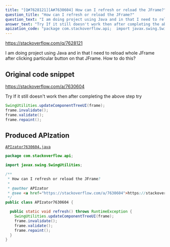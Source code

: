 ```yaml
---
title: "[Q#7628121][A#7630604] How can I refresh or reload the JFrame?"
question_title: "How can I refresh or reload the JFrame?"
question_text: "I am doing project using Java and in that I need to reload whole JFrame after clicking particular button on that JFrame. How to do this?"
answer_text: "Try If it still doesn't work then after completing the above step try"
apization_code: "package com.stackoverflow.api;  import javax.swing.SwingUtilities;  /**  * How can I refresh or reload the JFrame?  *  * @author APIzator  * @see <a href=\"https://stackoverflow.com/a/7630604\">https://stackoverflow.com/a/7630604</a>  */ public class APIzator7630604 {    public static void refresh() throws RuntimeException {     SwingUtilities.updateComponentTreeUI(frame);     frame.invalidate();     frame.validate();     frame.repaint();   } }"
---
```


https://stackoverflow.com/q/7628121

I am doing project using Java and in that I need to reload whole JFrame after clicking particular button on that JFrame. How to do this?



## Original code snippet

https://stackoverflow.com/a/7630604

Try
If it still doesn&#x27;t work then after completing the above step try

```java
SwingUtilities.updateComponentTreeUI(frame);
frame.invalidate();
frame.validate();
frame.repaint();
```

## Produced APIzation

[`APIzator7630604.java`](https://github.com/pasqualesalza/apization-temp-data/raw/master/apizations/java/APIzator7630604.java)

```java
package com.stackoverflow.api;

import javax.swing.SwingUtilities;

/**
 * How can I refresh or reload the JFrame?
 *
 * @author APIzator
 * @see <a href="https://stackoverflow.com/a/7630604">https://stackoverflow.com/a/7630604</a>
 */
public class APIzator7630604 {

  public static void refresh() throws RuntimeException {
    SwingUtilities.updateComponentTreeUI(frame);
    frame.invalidate();
    frame.validate();
    frame.repaint();
  }
}

```